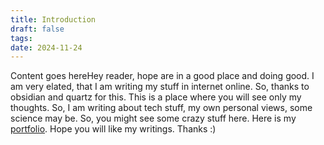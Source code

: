 ```yaml
---
title: Introduction
draft: false
tags: 
date: 2024-11-24
---
```

Content goes hereHey reader, hope are in a good place and doing good. I am very elated, that I am writing my stuff in internet online. So, thanks to obsidian and quartz for this. This is a place where you will see only my thoughts. So, I am writing about tech stuff, my own personal views, some science may be. So, you might see some crazy stuff here. Here is my [portfolio](https://tausiqsama.me). Hope you will like my writings. Thanks :)



